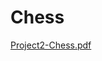 # Chess
[Project2-Chess.pdf](https://github.com/winter901017/Chess/files/6664363/Project2-Chess.pdf)
